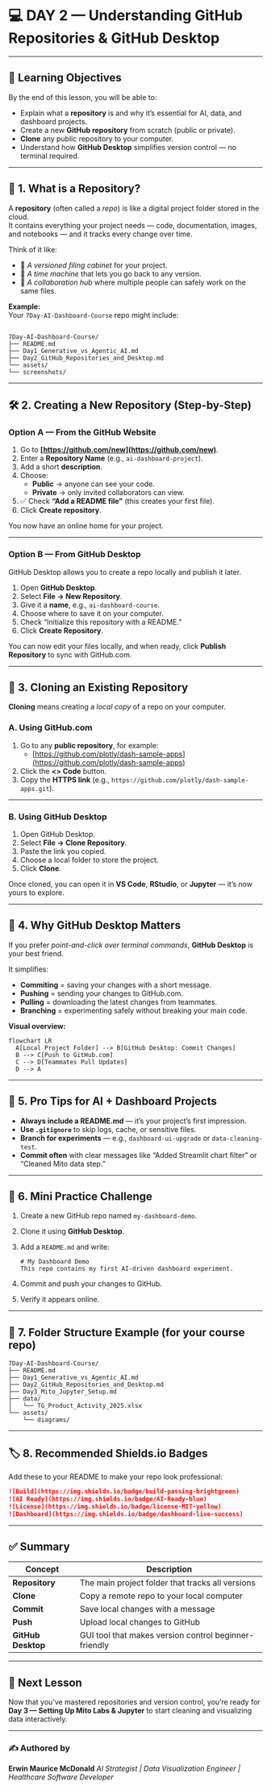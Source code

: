 # 💻 DAY 2 — Understanding GitHub Repositories & GitHub Desktop

---

## 🧭 Learning Objectives

By the end of this lesson, you will be able to:
- Explain what a **repository** is and why it’s essential for AI, data, and dashboard projects.
- Create a new **GitHub repository** from scratch (public or private).
- **Clone** any public repository to your computer.
- Understand how **GitHub Desktop** simplifies version control — no terminal required.

---

## 🧩 1. What is a Repository?

A **repository** (often called a *repo*) is like a digital project folder stored in the cloud.  
It contains everything your project needs — code, documentation, images, and notebooks — and it tracks every change over time.

Think of it like:
- 📁 *A versioned filing cabinet* for your project.
- 🧠 *A time machine* that lets you go back to any version.
- 🤝 *A collaboration hub* where multiple people can safely work on the same files.

**Example:**  
Your `7Day-AI-Dashboard-Course` repo might include:
```

7Day-AI-Dashboard-Course/
├── README.md
├── Day1_Generative_vs_Agentic_AI.md
├── Day2_GitHub_Repositories_and_Desktop.md
└── assets/
└── screenshots/

````

---

## 🛠️ 2. Creating a New Repository (Step-by-Step)

### Option A — From the GitHub Website

1. Go to **[https://github.com/new](https://github.com/new)**.  
2. Enter a **Repository Name** (e.g., `ai-dashboard-project`).
3. Add a short **description**.
4. Choose:
   - **Public** → anyone can see your code.
   - **Private** → only invited collaborators can view.
5. ✅ Check **“Add a README file”** (this creates your first file).
6. Click **Create repository**.

You now have an online home for your project.

---

### Option B — From GitHub Desktop

GitHub Desktop allows you to create a repo locally and publish it later.

1. Open **GitHub Desktop**.  
2. Select **File → New Repository**.  
3. Give it a **name**, e.g., `ai-dashboard-course`.  
4. Choose where to save it on your computer.  
5. Check “Initialize this repository with a README.”  
6. Click **Create Repository**.

You can now edit your files locally, and when ready, click **Publish Repository** to sync with GitHub.com.

---

## 🔄 3. Cloning an Existing Repository

**Cloning** means creating a *local copy* of a repo on your computer.

### A. Using GitHub.com
1. Go to any **public repository**, for example:
   - [https://github.com/plotly/dash-sample-apps](https://github.com/plotly/dash-sample-apps)
2. Click the **<> Code** button.
3. Copy the **HTTPS link** (e.g., `https://github.com/plotly/dash-sample-apps.git`).

---

### B. Using GitHub Desktop
1. Open GitHub Desktop.
2. Select **File → Clone Repository**.
3. Paste the link you copied.
4. Choose a local folder to store the project.
5. Click **Clone**.

Once cloned, you can open it in **VS Code**, **RStudio**, or **Jupyter** — it’s now yours to explore.

---

## 🧭 4. Why GitHub Desktop Matters

If you prefer *point-and-click over terminal commands*, **GitHub Desktop** is your best friend.

It simplifies:
- **Commiting** = saving your changes with a short message.
- **Pushing** = sending your changes to GitHub.com.
- **Pulling** = downloading the latest changes from teammates.
- **Branching** = experimenting safely without breaking your main code.

**Visual overview:**
```mermaid
flowchart LR
  A[Local Project Folder] --> B[GitHub Desktop: Commit Changes]
  B --> C[Push to GitHub.com]
  C --> D[Teammates Pull Updates]
  D --> A
````

---

## 🎯 5. Pro Tips for AI + Dashboard Projects

* **Always include a README.md** — it’s your project’s first impression.
* **Use `.gitignore`** to skip logs, cache, or sensitive files.
* **Branch for experiments** — e.g., `dashboard-ui-upgrade` or `data-cleaning-test`.
* **Commit often** with clear messages like “Added Streamlit chart filter” or “Cleaned Mito data step.”

---

## 🧩 6. Mini Practice Challenge

1. Create a new GitHub repo named `my-dashboard-demo`.
2. Clone it using **GitHub Desktop**.
3. Add a `README.md` and write:

   ```
   # My Dashboard Demo
   This repo contains my first AI-driven dashboard experiment.
   ```
4. Commit and push your changes to GitHub.
5. Verify it appears online.

---

## 🧱 7. Folder Structure Example (for your course repo)

```
7Day-AI-Dashboard-Course/
├── README.md
├── Day1_Generative_vs_Agentic_AI.md
├── Day2_GitHub_Repositories_and_Desktop.md
├── Day3_Mito_Jupyter_Setup.md
├── data/
│   └── TG_Product_Activity_2025.xlsx
└── assets/
    └── diagrams/
```

---

## 🏷️ 8. Recommended Shields.io Badges

Add these to your README to make your repo look professional:

```markdown
![Build](https://img.shields.io/badge/build-passing-brightgreen)
![AI Ready](https://img.shields.io/badge/AI-Ready-blue)
![License](https://img.shields.io/badge/license-MIT-yellow)
![Dashboard](https://img.shields.io/badge/dashboard-live-success)
```

---

## ✅ Summary

| Concept            | Description                                           |
| ------------------ | ----------------------------------------------------- |
| **Repository**     | The main project folder that tracks all versions      |
| **Clone**          | Copy a remote repo to your local computer             |
| **Commit**         | Save local changes with a message                     |
| **Push**           | Upload local changes to GitHub                        |
| **GitHub Desktop** | GUI tool that makes version control beginner-friendly |

---

## 🧠 Next Lesson

Now that you’ve mastered repositories and version control,
you’re ready for **Day 3 — Setting Up Mito Labs & Jupyter** to start cleaning and visualizing data interactively.

---

### ✍️ Authored by

**Erwin Maurice McDonald**
*AI Strategist | Data Visualization Engineer | Healthcare Software Developer*

```
